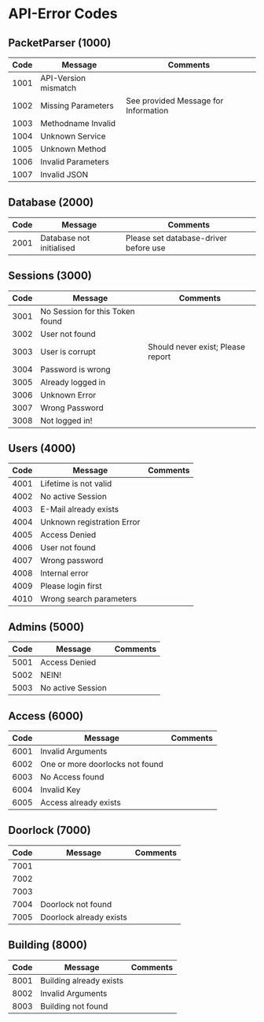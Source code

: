 # API-Error Codes

## PacketParser (1000)

| Code | Message | Comments |
| --- | --- | --- |
| 1001 | API-Version mismatch | |
| 1002 | Missing Parameters | See provided Message for Information |
| 1003 | Methodname Invalid | |
| 1004 | Unknown Service | |
| 1005 | Unknown Method | |
| 1006 | Invalid Parameters | |
| 1007 | Invalid JSON | |

## Database (2000)

| Code | Message | Comments |
| --- | --- | --- |
| 2001 | Database not initialised | Please set database-driver before use |

## Sessions (3000)

| Code | Message | Comments |
| --- | --- | --- |
| 3001 | No Session for this Token found | |
| 3002 | User not found | |
| 3003 | User is corrupt | Should never exist; Please report |
| 3004 | Password is wrong | |
| 3005 | Already logged in | |
| 3006 | Unknown Error | |
| 3007 | Wrong Password | |
| 3008 | Not logged in! | |

## Users (4000)

| Code | Message | Comments |
| --- | --- | --- |
| 4001 | Lifetime is not valid | |
| 4002 | No active Session | |
| 4003 | E-Mail already exists | |
| 4004 | Unknown registration Error | |
| 4005 | Access Denied | |
| 4006 | User not found | |
| 4007 | Wrong password | |
| 4008 | Internal error | |
| 4009 | Please login first | |
| 4010 | Wrong search parameters | |

## Admins (5000)

| Code | Message | Comments |
| --- | --- | --- |
| 5001 | Access Denied | |
| 5002 | NEIN! | |
| 5003 | No active Session | |

## Access (6000)

| Code | Message | Comments |
| --- | --- | --- |
| 6001 | Invalid Arguments | |
| 6002 | One or more doorlocks not found | |
| 6003 | No Access found | |
| 6004 | Invalid Key | |
| 6005 | Access already exists | |

## Doorlock (7000)

| Code | Message | Comments |
| --- | --- | --- |
| 7001 | | |
| 7002 | | |
| 7003 | | |
| 7004 | Doorlock not found | |
| 7005 | Doorlock already exists | |

## Building (8000)

| Code | Message | Comments |
| --- | --- | --- |
| 8001 | Building already exists | |
| 8002 | Invalid Arguments | |
| 8003 | Building not found | |
